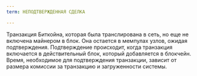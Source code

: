 ```yaml
---
term: НЕПОДТВЕРЖДЕННАЯ СДЕЛКА

---
```

Транзакция Биткойна, которая была транслирована в сеть, но еще не включена майнером в блок. Она остается в мемпулах узлов, ожидая подтверждения. Подтверждение происходит, когда транзакция включается в действительный блок, который добавляется в блокчейн. Время, необходимое для подтверждения транзакции, зависит от размера комиссии за транзакцию и загруженности системы.